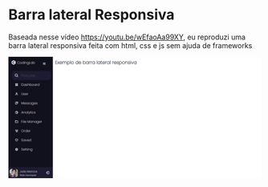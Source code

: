 # Barra lateral Responsiva
Baseada nesse vídeo https://youtu.be/wEfaoAa99XY, eu reproduzi uma barra lateral responsiva feita com html, css e js sem ajuda de frameworks
<p>
  <img src="Barra Lateral _  (1).png" alt="" >
</p>
